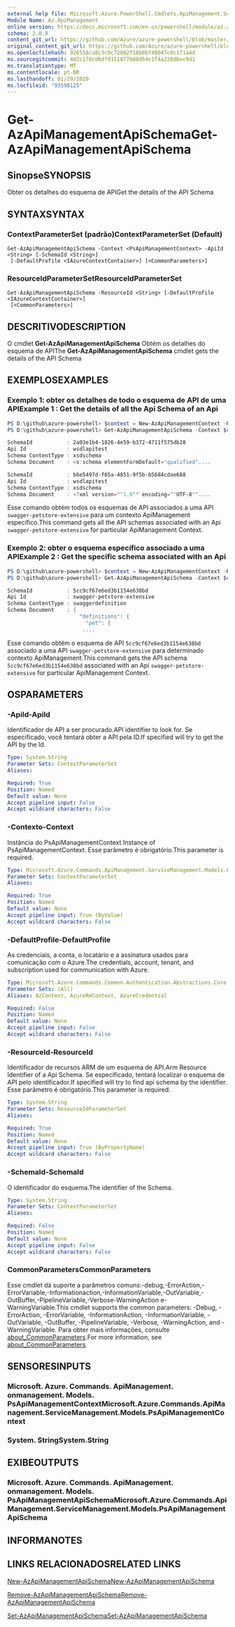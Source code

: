 ```yaml
---
external help file: Microsoft.Azure.PowerShell.Cmdlets.ApiManagement.ServiceManagement.dll-Help.xml
Module Name: Az.ApiManagement
online version: https://docs.microsoft.com/en-us/powershell/module/az.apimanagement/get-azapimanagementapischema
schema: 2.0.0
content_git_url: https://github.com/Azure/azure-powershell/blob/master/src/ApiManagement/ApiManagement/help/Get-AzApiManagementApiSchema.md
original_content_git_url: https://github.com/Azure/azure-powershell/blob/master/src/ApiManagement/ApiManagement/help/Get-AzApiManagementApiSchema.md
ms.openlocfilehash: 926558ca8c3c9c72082f10b0bf48047c0c1f1a4d
ms.sourcegitcommit: 4d2c178cd6df9151877b08d54c1f4a228dbec9d1
ms.translationtype: MT
ms.contentlocale: pt-BR
ms.lasthandoff: 01/29/2020
ms.locfileid: "93598125"
---
```

# <span data-ttu-id="1a222-101">Get-AzApiManagementApiSchema</span><span class="sxs-lookup"><span data-stu-id="1a222-101">Get-AzApiManagementApiSchema</span></span>

## <span data-ttu-id="1a222-102">Sinopse</span><span class="sxs-lookup"><span data-stu-id="1a222-102">SYNOPSIS</span></span>
<span data-ttu-id="1a222-103">Obter os detalhes do esquema de API</span><span class="sxs-lookup"><span data-stu-id="1a222-103">Get the details of the API Schema</span></span>

## <span data-ttu-id="1a222-104">SYNTAX</span><span class="sxs-lookup"><span data-stu-id="1a222-104">SYNTAX</span></span>

### <span data-ttu-id="1a222-105">ContextParameterSet (padrão)</span><span class="sxs-lookup"><span data-stu-id="1a222-105">ContextParameterSet (Default)</span></span>
```
Get-AzApiManagementApiSchema -Context <PsApiManagementContext> -ApiId <String> [-SchemaId <String>]
 [-DefaultProfile <IAzureContextContainer>] [<CommonParameters>]
```

### <span data-ttu-id="1a222-106">ResourceIdParameterSet</span><span class="sxs-lookup"><span data-stu-id="1a222-106">ResourceIdParameterSet</span></span>
```
Get-AzApiManagementApiSchema -ResourceId <String> [-DefaultProfile <IAzureContextContainer>]
 [<CommonParameters>]
```

## <span data-ttu-id="1a222-107">DESCRITIVO</span><span class="sxs-lookup"><span data-stu-id="1a222-107">DESCRIPTION</span></span>
<span data-ttu-id="1a222-108">O cmdlet **Get-AzApiManagementApiSchema** Obtém os detalhes do esquema de API</span><span class="sxs-lookup"><span data-stu-id="1a222-108">The **Get-AzApiManagementApiSchema** cmdlet gets the details of the API Schema</span></span>

## <span data-ttu-id="1a222-109">EXEMPLOS</span><span class="sxs-lookup"><span data-stu-id="1a222-109">EXAMPLES</span></span>

### <span data-ttu-id="1a222-110">Exemplo 1: obter os detalhes de todo o esquema de API de uma API</span><span class="sxs-lookup"><span data-stu-id="1a222-110">Example 1 : Get the details of all the Api Schema of an Api</span></span>
```powershell
PS D:\github\azure-powershell> $context = New-AzApiManagementContext -ResourceId /subscriptions/subid/resourceGroups/resourceGroupName/providers/Microsoft.ApiManagement/service/sdktestapim4163
PS D:\github\azure-powershell> Get-AzApiManagementApiSchema -Context $context -ApiId wsdlapitest

SchemaId           : 2a03e1b4-1826-4e59-b372-4711f575db28
Api Id             : wsdlapitest
Schema ContentType : xsdschema
Schema Document    : <s:schema elementFormDefault="qualified"....

SchemaId           : b6e5497d-f65a-4851-9f5b-b5684cdae688
Api Id             : wsdlapitest
Schema ContentType : xsdschema
Schema Document    : <?xml version=""1.0"" encoding=""UTF-8""....
```

<span data-ttu-id="1a222-111">Esse comando obtém todos os esquemas de API associados a uma API `swagger-petstore-extensive` para um contexto ApiManagement específico.</span><span class="sxs-lookup"><span data-stu-id="1a222-111">This command gets all the API schemas associated with an Api `swagger-petstore-extensive` for particular ApiManagement Context.</span></span>

### <span data-ttu-id="1a222-112">Exemplo 2: obter o esquema específico associado a uma API</span><span class="sxs-lookup"><span data-stu-id="1a222-112">Example 2 : Get the specific schema associated with an Api</span></span>
```powershell
PS D:\github\azure-powershell> $context = New-AzApiManagementContext -ResourceId /subscriptions/subid/resourceGroups/resourceGroupName/providers/Microsoft.ApiManagement/service/sdktestapim4163
PS D:\github\azure-powershell> Get-AzApiManagementApiSchema -Context $context -ApiId swagger-petstore-extensive -SchemaId 5cc9cf67e6ed3b1154e638bd

SchemaId           : 5cc9cf67e6ed3b1154e638bd
Api Id             : swagger-petstore-extensive
Schema ContentType : swaggerdefinition
Schema Document    : {
                       "definitions": {
                         "pet": {
                        ....
```

<span data-ttu-id="1a222-113">Esse comando obtém o esquema de API `5cc9cf67e6ed3b1154e638bd` associado a uma API `swagger-petstore-extensive` para determinado contexto ApiManagement.</span><span class="sxs-lookup"><span data-stu-id="1a222-113">This command gets the API schema `5cc9cf67e6ed3b1154e638bd` associated with an Api `swagger-petstore-extensive` for particular ApiManagement Context.</span></span>

## <span data-ttu-id="1a222-114">OS</span><span class="sxs-lookup"><span data-stu-id="1a222-114">PARAMETERS</span></span>

### <span data-ttu-id="1a222-115">-ApiId</span><span class="sxs-lookup"><span data-stu-id="1a222-115">-ApiId</span></span>
<span data-ttu-id="1a222-116">Identificador de API a ser procurado.</span><span class="sxs-lookup"><span data-stu-id="1a222-116">API identifier to look for.</span></span>
<span data-ttu-id="1a222-117">Se especificado, você tentará obter a API pela ID.</span><span class="sxs-lookup"><span data-stu-id="1a222-117">If specified will try to get the API by the Id.</span></span>

```yaml
Type: System.String
Parameter Sets: ContextParameterSet
Aliases:

Required: True
Position: Named
Default value: None
Accept pipeline input: False
Accept wildcard characters: False
```

### <span data-ttu-id="1a222-118">-Contexto</span><span class="sxs-lookup"><span data-stu-id="1a222-118">-Context</span></span>
<span data-ttu-id="1a222-119">Instância do PsApiManagementContext.</span><span class="sxs-lookup"><span data-stu-id="1a222-119">Instance of PsApiManagementContext.</span></span>
<span data-ttu-id="1a222-120">Esse parâmetro é obrigatório.</span><span class="sxs-lookup"><span data-stu-id="1a222-120">This parameter is required.</span></span>

```yaml
Type: Microsoft.Azure.Commands.ApiManagement.ServiceManagement.Models.PsApiManagementContext
Parameter Sets: ContextParameterSet
Aliases:

Required: True
Position: Named
Default value: None
Accept pipeline input: True (ByValue)
Accept wildcard characters: False
```

### <span data-ttu-id="1a222-121">-DefaultProfile</span><span class="sxs-lookup"><span data-stu-id="1a222-121">-DefaultProfile</span></span>
<span data-ttu-id="1a222-122">As credenciais, a conta, o locatário e a assinatura usados para comunicação com o Azure.</span><span class="sxs-lookup"><span data-stu-id="1a222-122">The credentials, account, tenant, and subscription used for communication with Azure.</span></span>

```yaml
Type: Microsoft.Azure.Commands.Common.Authentication.Abstractions.Core.IAzureContextContainer
Parameter Sets: (All)
Aliases: AzContext, AzureRmContext, AzureCredential

Required: False
Position: Named
Default value: None
Accept pipeline input: False
Accept wildcard characters: False
```

### <span data-ttu-id="1a222-123">-ResourceId</span><span class="sxs-lookup"><span data-stu-id="1a222-123">-ResourceId</span></span>
<span data-ttu-id="1a222-124">Identificador de recursos ARM de um esquema de API.</span><span class="sxs-lookup"><span data-stu-id="1a222-124">Arm Resource Identifier of a Api Schema.</span></span> <span data-ttu-id="1a222-125">Se especificado, tentará localizar o esquema de API pelo identificador.</span><span class="sxs-lookup"><span data-stu-id="1a222-125">If specified will try to find api schema by the identifier.</span></span> <span data-ttu-id="1a222-126">Esse parâmetro é obrigatório.</span><span class="sxs-lookup"><span data-stu-id="1a222-126">This parameter is required.</span></span>

```yaml
Type: System.String
Parameter Sets: ResourceIdParameterSet
Aliases:

Required: True
Position: Named
Default value: None
Accept pipeline input: True (ByPropertyName)
Accept wildcard characters: False
```

### <span data-ttu-id="1a222-127">-SchemaId</span><span class="sxs-lookup"><span data-stu-id="1a222-127">-SchemaId</span></span>
<span data-ttu-id="1a222-128">O identificador do esquema.</span><span class="sxs-lookup"><span data-stu-id="1a222-128">The identifier of the Schema.</span></span>

```yaml
Type: System.String
Parameter Sets: ContextParameterSet
Aliases:

Required: False
Position: Named
Default value: None
Accept pipeline input: False
Accept wildcard characters: False
```

### <span data-ttu-id="1a222-129">CommonParameters</span><span class="sxs-lookup"><span data-stu-id="1a222-129">CommonParameters</span></span>
<span data-ttu-id="1a222-130">Esse cmdlet dá suporte a parâmetros comuns:-debug,-ErrorAction,-ErrorVariable,-Informationaction,-InformationVariable,-OutVariable,-OutBuffer,-PipelineVariable,-Verbose-WarningAction e-WarningVariable.</span><span class="sxs-lookup"><span data-stu-id="1a222-130">This cmdlet supports the common parameters: -Debug, -ErrorAction, -ErrorVariable, -InformationAction, -InformationVariable, -OutVariable, -OutBuffer, -PipelineVariable, -Verbose, -WarningAction, and -WarningVariable.</span></span> <span data-ttu-id="1a222-131">Para obter mais informações, consulte [about_CommonParameters](https://go.microsoft.com/fwlink/?LinkID=113216).</span><span class="sxs-lookup"><span data-stu-id="1a222-131">For more information, see [about_CommonParameters](https://go.microsoft.com/fwlink/?LinkID=113216).</span></span>

## <span data-ttu-id="1a222-132">SENSORES</span><span class="sxs-lookup"><span data-stu-id="1a222-132">INPUTS</span></span>

### <span data-ttu-id="1a222-133">Microsoft. Azure. Commands. ApiManagement. onmanagement. Models. PsApiManagementContext</span><span class="sxs-lookup"><span data-stu-id="1a222-133">Microsoft.Azure.Commands.ApiManagement.ServiceManagement.Models.PsApiManagementContext</span></span>

### <span data-ttu-id="1a222-134">System. String</span><span class="sxs-lookup"><span data-stu-id="1a222-134">System.String</span></span>

## <span data-ttu-id="1a222-135">EXIBE</span><span class="sxs-lookup"><span data-stu-id="1a222-135">OUTPUTS</span></span>

### <span data-ttu-id="1a222-136">Microsoft. Azure. Commands. ApiManagement. onmanagement. Models. PsApiManagementApiSchema</span><span class="sxs-lookup"><span data-stu-id="1a222-136">Microsoft.Azure.Commands.ApiManagement.ServiceManagement.Models.PsApiManagementApiSchema</span></span>

## <span data-ttu-id="1a222-137">INFORMA</span><span class="sxs-lookup"><span data-stu-id="1a222-137">NOTES</span></span>

## <span data-ttu-id="1a222-138">LINKS RELACIONADOS</span><span class="sxs-lookup"><span data-stu-id="1a222-138">RELATED LINKS</span></span>

[<span data-ttu-id="1a222-139">New-AzApiManagementApiSchema</span><span class="sxs-lookup"><span data-stu-id="1a222-139">New-AzApiManagementApiSchema</span></span>](./New-AzApiManagementApiSchema.md)

[<span data-ttu-id="1a222-140">Remove-AzApiManagementApiSchema</span><span class="sxs-lookup"><span data-stu-id="1a222-140">Remove-AzApiManagementApiSchema</span></span>](./Remove-AzApiManagementApiSchema.md)

[<span data-ttu-id="1a222-141">Set-AzApiManagementApiSchema</span><span class="sxs-lookup"><span data-stu-id="1a222-141">Set-AzApiManagementApiSchema</span></span>](./Set-AzApiManagementApiSchema.md)